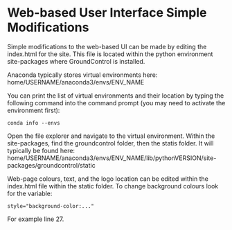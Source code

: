 # Web-based User Interface Simple Modifications
Simple modifications to the web-based UI can be made by editing the index.html for the site. This file is located within the python environment site-packages where GroundControl is installed. 

Anaconda typically stores virtual environments here: home/USERNAME/anaconda3/envs/ENV_NAME

You can print the list of virtual environments and their location by typing the following command into the command prompt (you may need to activate the environment first):

    conda info --envs

Open the file explorer and navigate to the virtual environment. Within the site-packages, find the groundcontrol folder, then the statis folder. It will typically be found here: home/USERNAME/anaconda3/envs/ENV_NAME/lib/pythonVERSION/site-packages/groundcontrol/static

Web-page colours, text, and the logo location can be edited within the index.html file within the static folder.
To change background colours look for the variable:

    style="background-color:..."

For example line 27.
